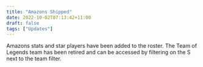 ```yaml
---
title: "Amazons Shipped"
date: 2022-10-02T07:13:42+11:00
draft: false
tags: ["Updates"]
---
```


Amazons stats and star players have been added to the roster. The Team of Legends team has been retired and can be accessed by filtering on the S next to the team filter.
